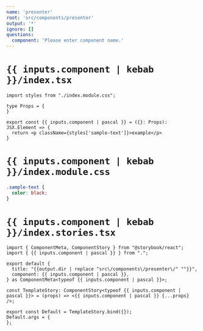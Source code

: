 ```yaml
---
name: 'presenter'
root: 'src/components/presenter'
output: '*'
ignore: []
questions:
  component: 'Please enter component name.'
---
```


# `{{ inputs.component | kebab }}/index.tsx`

```tsx
import styles from "./index.module.css";

type Props = {
}

export const {{ inputs.component | pascal }} = ({}: Props): JSX.Element => {
  return <p className={styles['sample-text']}>example</p>
}

```

# `{{ inputs.component | kebab }}/index.module.css`

```css
.sample-text {
  color: black;
}

```

# `{{ inputs.component | kebab }}/index.stories.tsx`

```tsx
import { ComponentMeta, ComponentStory } from "@storybook/react";
import { {{ inputs.component | pascal }} } from ".";

export default {
  title: "{{output.dir | replace "src\/components\/presenter\/" ""}}",
  component: {{ inputs.component | pascal }},
} as ComponentMeta<typeof {{ inputs.component | pascal }}>;

const TemplateStory: ComponentStory<typeof {{ inputs.component | pascal }}> = (props) => <{{ inputs.component | pascal }} {...props} />;

export const Default = TemplateStory.bind({});
Default.args = {
};
```
